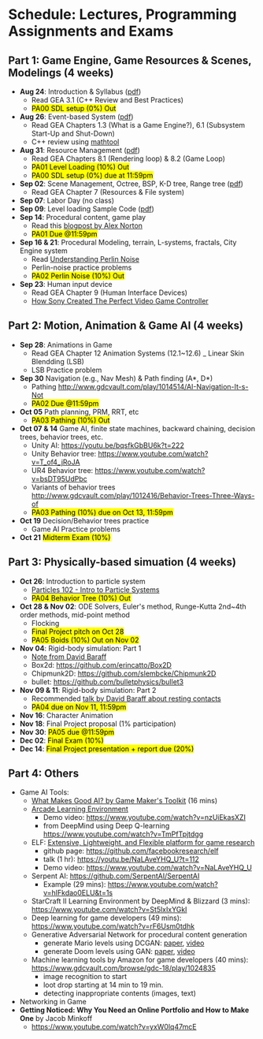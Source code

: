 # Schedule: Lectures, Programming Assignments and Exams

## Part 1: Game Engine, Game Resources & Scenes, Modelings (4 weeks)

- **Aug 24**: Introduction & Syllabus ([pdf](https://www.dropbox.com/s/kx9srnctvwj1b3c/01-Introduction.pdf))
  - Read GEA 3.1 (C++ Review and Best Practices)
  - <mark>PA00 SDL setup (0%) Out</mark>
- **Aug 26**: Event-based System ([pdf](https://www.dropbox.com/s/8ofpep5wzr2nahn/02-GameEngine.pdf))
  - Read GEA Chapters 1.3 (What is a Game Engine?), 6.1 (Subsystem Start-Up and Shut-Down) 
  - C++ review using [mathtool](https://www.dropbox.com/sh/w9e9kmv9cf71md6/AACyol5VRFAZebEBkpNNnQ1za)
- **Aug 31**: Resource Management  ([pdf](https://www.dropbox.com/s/uifdw9vmmuyphxf/03-Level%20Loading.pdf))
  - Read GEA Chapters 8.1 (Rendering loop) & 8.2 (Game Loop)
  - <mark>PA01 Level Loading (10%) Out</mark>
  - <mark>PA00 SDL setup (0%) due at 11:59pm</mark>
- **Sep 02**: Scene Management, Octree, BSP, K-D tree, Range tree ([pdf](https://www.dropbox.com/s/tyxo97t6u8c4i5y/04-Scene-Management.pdf?dl=0))
  - Read GEA Chapter 7 (Resources & File system)
- **Sep 07**: Labor Day (no class)
- **Sep 09**: Level loading Sample Code ([pdf](https://www.dropbox.com/s/vn29imx71vnixy4/05-Level%20Loading.pdf?dl=0))
- **Sep 14**: Procedural content, game play 
  - Read this [blogpost by Alex Norton](https://www.gamecareerguide.com/news/169624/opinion_the_difficulties_of_an_infinite_video_game_world.php)
  - <mark>PA01 Due @11:59pm</mark>
- **Sep 16 & 21**: Procedural Modeling, terrain, L-systems, fractals, City Engine system
  - Read [Understanding Perlin Noise](https://flafla2.github.io/2014/08/09/perlinnoise.html) 
  - Perlin-noise practice problems
  - <mark>PA02 Perlin Noise (10%) Out</mark>
- **Sep 23**: Human input device
  - Read GEA Chapter 9 (Human Interface Devices)
  - [How Sony Created The Perfect Video Game Controller](https://www.youtube.com/watch?v=3Hm9924cvLI)


## Part 2: Motion, Animation & Game AI (4 weeks)
- **Sep 28**: Animations in Game
  - Read GEA Chapter 12 Animation Systems (12.1~12.6)
  _ Linear Skin Blendding (LSB)
  - LSB Practice problem 
- **Sep 30** Navigation (e.g., Nav Mesh) & Path finding (A*, D*) 
  - Pathing http://www.gdcvault.com/play/1014514/AI-Navigation-It-s-Not 
  - <mark>PA02 Due @11:59pm</mark>
- **Oct 05**  Path planning, PRM, RRT, etc 
  - <mark>PA03 Pathing (10%) Out</mark>
- **Oct 07 & 14**  Game AI, finite state machines, backward chaining, decision trees, behavior trees, etc.
  - Unity AI: https://youtu.be/bqsfkGbBU6k?t=222
  - Unity Behavior tree: https://www.youtube.com/watch?v=T_of4_jRoJA
  - UR4 Behavior tree: https://www.youtube.com/watch?v=bsDT95UdPbc
  - Variants of behavior trees http://www.gdcvault.com/play/1012416/Behavior-Trees-Three-Ways-of 
  - <mark>PA03 Pathing (10%) due on Oct 13, 11:59pm</mark>
- **Oct 19** Decision/Behavior trees practice 
  - Game AI Practice problems 
- **Oct 21** <mark>Midterm Exam (10%)</mark>

## Part 3: Physically-based simuation (4 weeks)
- **Oct 26**: Introduction to particle system 
  - [Particles 102 - Intro to Particle Systems](https://www.youtube.com/watch?v=rR_bm8f8rVE)
  - <mark>PA04 Behavior Tree (10%) Out</mark>
- **Oct 28 & Nov 02**: ODE Solvers, Euler's method, Runge-Kutta 2nd~4th order methods, mid-point method
  - Flocking 
  - <mark>Final Project pitch on Oct 28</mark>
  - <mark>PA05 Boids (10%) Out on Nov 02</mark>
- **Nov 04**: Rigid-body simulation: Part 1 
  - [Note from David Baraff](https://www.dropbox.com/s/q1f1j7jp5bk5a64/notesd1.pdf?dl=0)
  - Box2d: https://github.com/erincatto/Box2D
  - Chipmunk2D: https://github.com/slembcke/Chipmunk2D
  - bullet: https://github.com/bulletphysics/bullet3
- **Nov 09 & 11**: Rigid-body simulation: Part 2 
  - Recommended [talk by David Baraff about resting contacts](https://www.youtube.com/watch?v=vNTHveVpDDc)
  - <mark>PA04 due on Nov 11, 11:59pm</mark>
- **Nov 16**: Character Animation 
- **Nov 18**: Final Project proposal (1% participation)
- **Nov 30**: <mark>PA05 due @11:59pm</mark>
- **Dec 02**: <mark>Final Exam (10%)</mark>
- **Dec 14**: <mark>Final Project presentation + report due (20%)</mark>

## Part 4: Others
- Game AI Tools:
  - [What Makes Good AI? by Game Maker's Toolkit](https://www.youtube.com/watch?v=9bbhJi0NBkk) (16 mins)
  - [Arcade Learning Environment](https://github.com/mgbellemare/Arcade-Learning-Environment)
    - Demo video: https://www.youtube.com/watch?v=nzUiEkasXZI
    - from DeepMind using Deep Q-learning https://www.youtube.com/watch?v=TmPfTpjtdgg
  - ELF: [Extensive, Lightweight, and Flexible platform for game research](https://code.fb.com/ml-applications/introducing-elf-an-extensive-lightweight-and-flexible-platform-for-game-research/)
    - github page: https://github.com/facebookresearch/elf
    - talk (1 hr): https://youtu.be/NaLAveYHQ_U?t=112
    - Demo video: https://www.youtube.com/watch?v=NaLAveYHQ_U
  - Serpent AI: https://github.com/SerpentAI/SerpentAI
    - Example (29 mins): https://www.youtube.com/watch?v=hIFkdao0ELU&t=1s
  - StarCraft II Learning Environment by DeepMind & Blizzard (3 mins): https://www.youtube.com/watch?v=St5lxIxYGkI
  - Deep learning for game developers (49 mins): https://www.youtube.com/watch?v=rF6Usm0tdhk
  - Generative Adversarial Network for procedural content generation
    - generate Mario levels using DCGAN: [paper](https://arxiv.org/pdf/1805.00728.pdf), [video](https://www.youtube.com/watch?v=NObqDuPuk7Q)
    - generate Doom levels using GAN: [paper](https://arxiv.org/pdf/1804.09154.pdf), [video](https://www.youtube.com/watch?v=K32FZ-tjQP4)
  - Machine learning tools by Amazon for game developers (40 mins): https://www.gdcvault.com/browse/gdc-18/play/1024835
    - image recognition to start
    - loot drop starting at 14 min to 19 min.
    - detecting inappropriate contents (images, text)
- Networking in Game
- **Getting Noticed: Why You Need an Online Portfolio and How to Make One** by Jacob Minkoff
  - https://www.youtube.com/watch?v=yxW0lq47mcE


